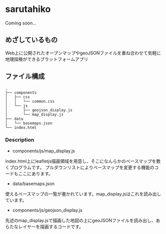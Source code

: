 # sarutahiko
Coming soon...

## めざしているもの
Web上に公開されたオープンマップやgeoJSONファイルを重ね合わせて気軽に地理探検ができるプラットフォームアプリ

## ファイル構成
```text
.
├── components
│   ├── css
│   │   └── common.css
│   └── js
│       ├── geojson_display.js
│       └── map_display.js
├── data
│   └── basemaps.json
└── index.html
```

### Description
- components/js/map_display.js

index.html上にleafletjs描画領域を用意し、そこになんらかのベースマップを敷くプログラムです。
プルダウンリストによりベースマップを変更する機能のコードもここにあります。

- data/basemaps.json

使えるベースマップの一覧が書かれています。map_display.jsはこれを読み出しています。

- components/js/geojson_display.js

先述のmap_display.jsで描画した地図の上にgeoJSONファイルを読み出し、あらたなレイヤーを描画するコードです。
